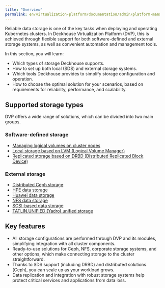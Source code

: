 ```yaml
---
title: "Overview"
permalink: en/virtualization-platform/documentation/admin/platform-management/storage/
---
```


Reliable data storage is one of the key tasks when deploying and operating Kubernetes clusters. In Deckhouse Virtualization Platform (DVP), this is achieved through flexible support for both software-defined and external storage systems, as well as convenient automation and management tools.

In this section, you will learn:

- Which types of storage Deckhouse supports.
- How to set up both local (SDS) and external storage systems.
- Which tools Deckhouse provides to simplify storage configuration and operation.
- How to choose the optimal solution for your scenarios, based on requirements for reliability, performance, and scalability.

## Supported storage types

DVP offers a wide range of solutions, which can be divided into two main groups.

### Software-defined storage

- [Managing logical volumes on cluster nodes](../storage/sds/node-configurator/about.html)
- [Local storage based on LVM (Logical Volume Manager)](../storage/sds/lvm-local.html)
- [Replicated storage based on DRBD (Distributed Replicated Block Device)](../storage/sds/lvm-replicated.html)

### External storage

- [Distributed Ceph storage](../storage/external/ceph.html)
- [HPE data storage](../storage/external/hpe.html)
- [Huawei data storage](../storage/external/huawei.html)
- [NFS data storage](../storage/external/nfs.html)
- [SCSI-based data storage](../storage/external/scsi.html)
- [TATLIN.UNIFIED (Yadro) unified storage](../storage/external/yadro.html)

## Key features

- All storage configurations are performed through DVP and its modules, simplifying integration with all cluster components.
- Ready-to-use solutions for Ceph, NFS, corporate storage systems, and other options, which make connecting storage to the cluster straightforward.
- Thanks to SDS support (including DRBD) and distributed solutions (Ceph), you can scale up as your workload grows.
- Data replication and integration with robust storage systems help protect critical services and applications from data loss.
